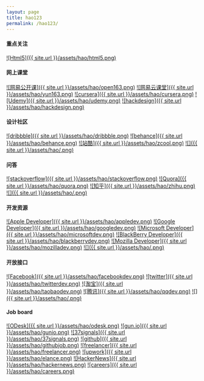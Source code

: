 ```yaml
---
layout: page
title: hao123
permalink: /hao123/
---
```


#### 重点关注

[![Html5]({{ site.url }}/assets/hao/html5.png)](http://www.html5rocks.com/)

#### 网上课堂
[![网易公开课]({{ site.url }}/assets/hao/open163.png)](http://open.163.com)
[![网易云课堂]({{ site.url }}/assets/hao/yun163.png)](http://study.163.com)
[![cursera]({{ site.url }}/assets/hao/cursera.png)](http://www.cursera.com)
[![Udemy]({{ site.url }}/assets/hao/udemy.png)](https://www.udemy.com)
[![hackdesign]({{ site.url }}/assets/hao/hackdesign.png)](http://www.hackdesign.org)

#### 设计社区
[![dribbble]({{ site.url }}/assets/hao/dribbble.png)](http://dribbble.com)
[![behance]({{ site.url }}/assets/hao/behance.png)](http://www.behance.net)
[![站酷]({{ site.url }}/assets/hao/zcool.png)](http://www.zcool.com.cn)
[![]({{ site.url }}/assets/hao/.png)]()

#### 问答
[![stackoverflow]({{ site.url }}/assets/hao/stackoverflow.png)](http://stackoverflow.com)
[![Quora]({{ site.url }}/assets/hao/quora.png)](http://www.quora.com)
[![知乎]({{ site.url }}/assets/hao/zhihu.png)](http://www.zhihu.com)
[![]({{ site.url }}/assets/hao/.png)]()

#### 开发资源
[![Apple Developer]({{ site.url }}/assets/hao/appledev.png)](http://developer.apple.com)
[![Google Developer]({{ site.url }}/assets/hao/googledev.png)](http://developer.google.com)
[![Microsoft Developer]({{ site.url }}/assets/hao/microsoftdev.png)](http://msdn.microsoft.com/dn338268)
[![BlackBerry Developer]({{ site.url }}/assets/hao/blackberrydev.png)](https://developer.blackberry.com)
[![Mozilla Developer]({{ site.url }}/assets/hao/mozilladev.png)](https://developer.mozilla.org)
[![]({{ site.url }}/assets/hao/.png)]()

#### 开放接口
[![Facebook]({{ site.url }}/assets/hao/facebookdev.png)](https://developers.facebook.com)
[![twitter]({{ site.url }}/assets/hao/twitterdev.png)](https://dev.twitter.com)
[![淘宝]({{ site.url }}/assets/hao/taobaodev.png)](http://open.taobao.com)
[![腾讯]({{ site.url }}/assets/hao/qqdev.png)](http://open.qq.com)
[![]({{ site.url }}/assets/hao/.png)]()

#### Job board
[![ODesk]({{ site.url }}/assets/hao/odesk.png)](https://www.odesk.com)
[![gun.io]({{ site.url }}/assets/hao/gunio.png)](http://gun.io)
[![37signals]({{ site.url }}/assets/hao/37signals.png)](http://jobs.37signals.com)
[![github]({{ site.url }}/assets/hao/githubjob.png)](https://jobs.github.com)
[![freelancer]({{ site.url }}/assets/hao/freelancer.png)](http://www.freelancer.com)
[![upwork]({{ site.url }}/assets/hao/elance.png)](https://www.upwork.com)
[![HackerNews]({{ site.url }}/assets/hao/hackernews.png)](https://news.ycombinator.com/jobs)
[![careers]({{ site.url }}/assets/hao/careers.png)](http://careers.stackoverflow.com)
